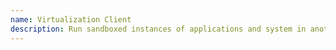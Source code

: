 ```yaml
---
name: Virtualization Client
description: Run sandboxed instances of applications and system in another system/environment
---
```

